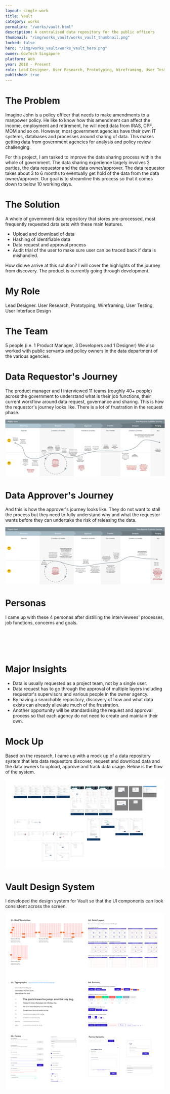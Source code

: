 ```yaml
---
layout: single-work
title: Vault
category: works
permalink: "/works/vault.html"
description: A centralised data repository for the public officers
thumbnail: "/img/works_vault/works_vault_thumbnail.png"
locked: false
hero: "/img/works_vault/works_vault_hero.png"
owner: GovTech Singapore
platform: Web
year: 2018 - Present
role: Lead Designer. User Research, Prototyping, Wireframing, User Testing, User Interface Design
published: true
---
```


# The Problem #
  Imagine John is a policy officer that needs to make amendments to a manpower policy. He like to know how this amendment can affect the income, employment and retirement, he will need data from IRAS, CPF, MOM and so on. However, most government agencies have their own IT systems, databases and processes around sharing of data. This makes getting data from government agencies for analysis and policy review challenging.

  For this project, I am tasked to improve the data sharing process within the whole of government.
  The data sharing experience largely involves 2 parties, the data requestor and the data owner/approver. The data requestor takes about 3 to 6 months to eventually get hold of the data from the data owner/approver. Our goal is to streamline this process so that it comes down to below 10 working days.

# The Solution #
  A whole of government data repository that stores pre-processed, most frequently requested data sets with these main features.

  - Upload and download of data
  - Hashing of identifiable data
  - Data request and approval process
  - Audit trial of the user to make sure user can be traced back if data is mishandled.

How did we arrive at this solution? I will cover the highlights of the journey from discovery. The product is currently going through development.

# My Role #
Lead Designer. User Research, Prototyping, Wireframing, User Testing, User Interface Design

# The Team #
5 people (i.e. 1 Product Manager, 3 Developers and 1 Designer) We also worked with public servants and policy owners in the data department of the various agencies.

# Data Requestor's Journey #
The product manager and I interviewed 11 teams (roughly 40+ people) across the government to understand what is their job functions, their current workflow around data request, governance and sharing. This is how the requestor's journey looks like. There is a lot of frustration in the request phase.

  <div><img class="shadow" src="/img/works_vault/vault_requestor_customerjourney.svg"></div>

# Data Approver's Journey #
And this is how the approver's journey looks like. They do not want to stall the process but they need to fully understand why and what the requestor wants before they can undertake the risk of releasing the data.
  <div><img class="shadow" src="/img/works_vault/vault_approver_customerjourney.svg"></div>

# Personas #

I came up with these 4 personas after distilling the interviewees' processes, job functions, concerns and goals.

<div class="main-carousel" data-flickity='{ "freeScroll": true, "lazyLoad": true }'>
  <div class="carousel-cell"><img class="shadow" data-flickity-lazyload="/img/works_vault/vault_persona_dataanalyst.svg"></div>
  <div class="carousel-cell"><img class="shadow" data-flickity-lazyload="/img/works_vault/vault_persona_datamanager.svg"></div>
  <div class="carousel-cell"><img class="shadow" data-flickity-lazyload="/img/works_vault/vault_persona_datascientist.svg"></div>
  <div class="carousel-cell"><img class="shadow" data-flickity-lazyload="/img/works_vault/vault_persona_policyofficer.svg"></div>
</div>


# Major Insights #
- Data is usually requested as a project team, not by a single user.
- Data request has to go through the approval of multiple layers including requestor's supervisors and various people in the owner agency.
- By having a searchable repository, discovery of how and what data exists can already alleviate much of the frustration.
- Another opportunity will be standardising the request and approval process so that each agency do not need to create and maintain their own.

# Mock Up #
  Based on the research, I came up with a mock up of a data repository system that lets data requestors discover, request and download data and the data owners to upload, approve and track data usage. Below is the flow of the system.
  <div><img class="shadow" src="/img/works_vault/vault_mockupflow.png"></div>

# Vault Design System #
I developed the design system for Vault so that the UI components can look consistent across the screen.
<div><img class="shadow" src="/img/works_vault/vault_designsystem.png"></div>
